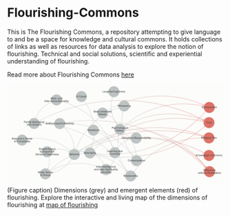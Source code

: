 # Flourishing-Commons
This is The Flourishing Commons, a repository attempting to give language to and be a space for knowledge and cultural commons. It holds collections of links as well as resources for data analysis to explore the notion of flourishing. Technical and social solutions, scientific and experiential understanding of flourishing. 

Read more about Flourishing Commons [here](https://ryanmcgranaghan.substack.com)

![](/images/dimensions_of_flourishing.png)
(Figure caption) Dimensions (grey) and emergent elements (red) of flourishing. Explore the interactive and living map of the dimensions of flourishing at [map of flourishing](https://kumu.io/rymc1012/dimensions-of-flourishing)



